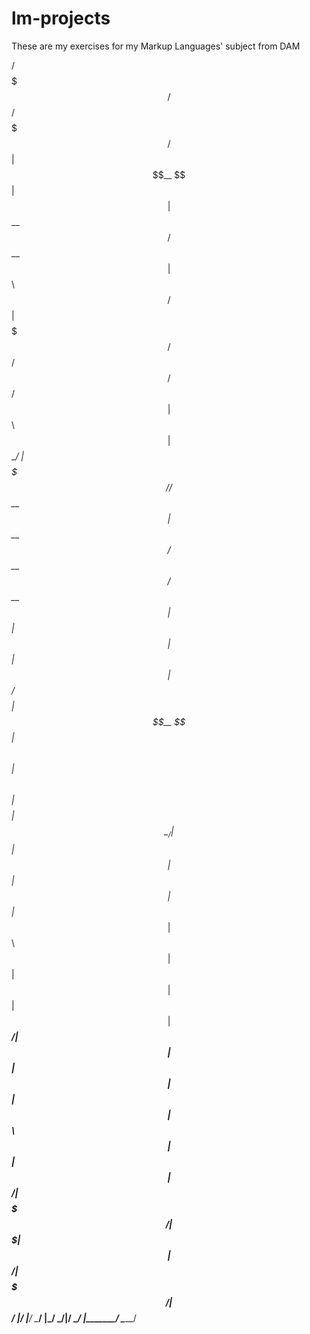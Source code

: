 # lm-projects
These are my exercises for my Markup Languages' subject from DAM

 /$$$$$$$            /$$                                     /$$$$$$$   /$$$$$$ 
| $$__  $$          | $$                                    | $$__  $$ /$$__  $$
| $$  \ $$  /$$$$$$ | $$$$$$$   /$$$$$$   /$$$$$$  /$$   /$$| $$  \ $$| $$  \__/
| $$$$$$$/ /$$__  $$| $$__  $$ /$$__  $$ /$$__  $$| $$  | $$| $$  | $$| $$ /$$$$
| $$__  $$| $$  \ $$| $$  \ $$| $$$$$$$$| $$  \__/| $$  | $$| $$  | $$| $$|_  $$
| $$  \ $$| $$  | $$| $$  | $$| $$_____/| $$      | $$  | $$| $$  | $$| $$  \ $$
| $$  | $$|  $$$$$$/| $$$$$$$/|  $$$$$$$| $$      |  $$$$$$/| $$$$$$$/|  $$$$$$/
|__/  |__/ \______/ |_______/  \_______/|__/       \______/ |_______/  \______/ 
                                                                                
                                                                               
